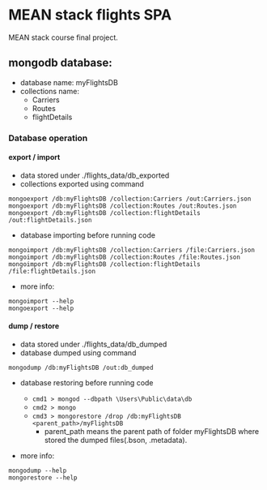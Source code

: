 # MEAN stack flights SPA

MEAN stack course final project.

## mongodb database:
- database name: myFlightsDB
- collections name:
  - Carriers
  - Routes
  - flightDetails

### Database operation
#### export / import
- data stored under ./flights_data/db_exported
- collections exported using command
```
mongoexport /db:myFlightsDB /collection:Carriers /out:Carriers.json
mongoexport /db:myFlightsDB /collection:Routes /out:Routes.json
mongoexport /db:myFlightsDB /collection:flightDetails /out:flightDetails.json
```

- database importing before running code
```
mongoimport /db:myFlightsDB /collection:Carriers /file:Carriers.json
mongoimport /db:myFlightsDB /collection:Routes /file:Routes.json
mongoimport /db:myFlightsDB /collection:flightDetails /file:flightDetails.json
```

- more info:
```
mongoimport --help
mongoexport --help
```

#### dump / restore
- data stored under ./flights_data/db_dumped
- database dumped using command
```
mongodump /db:myFlightsDB /out:db_dumped
```

- database restoring before running code
  - `cmd1 > mongod --dbpath \Users\Public\data\db`
  - `cmd2 > mongo`
  - `cmd3 > mongorestore /drop /db:myFlightsDB <parent_path>/myFlightsDB`
    - parent_path means the parent path of folder myFlightsDB where stored
      the dumped files(.bson, .metadata).

- more info:
```
mongodump --help
mongorestore --help
```